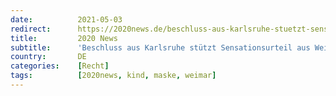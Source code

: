 ```yaml
---
date:          2021-05-03
redirect:      https://2020news.de/beschluss-aus-karlsruhe-stuetzt-sensationsurteil-aus-weimar-rechtsbeugungsvorwurf-gegen-richter-ohne-grundlage/
title:         2020 News
subtitle:      'Beschluss aus Karlsruhe stützt Sensationsurteil aus Weimar, Rechtsbeugungsvorwurf ohne Grundlage'
country:       DE
categories:    [Recht]
tags:          [2020news, kind, maske, weimar]
---
```

